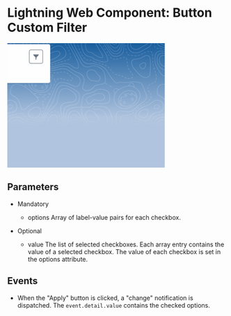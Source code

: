 # Lightning Web Component: Button Custom Filter

<img src="docs/animation.gif" alt=""/>

## Parameters

- Mandatory

  - options Array of label-value pairs for each checkbox.

- Optional

  - value
    The list of selected checkboxes.
    Each array entry contains the value of a selected checkbox.
    The value of each checkbox is set in the options attribute.

## Events

- When the "Apply" button is clicked, a "change" notification is dispatched. The `event.detail.value` contains the checked options.
